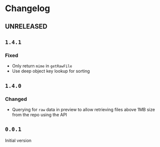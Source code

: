 # Changelog

## UNRELEASED

## `1.4.1`

### Fixed
- Only return `mime` in `getRawFile`
- Use deep object key lookup for sorting

## `1.4.0`

### Changed
- Querying for `raw` data in preview to allow retrieving files above 1MB size from the repo using the API

## `0.0.1`

Initial version
